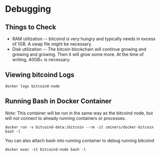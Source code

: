 # Debugging

## Things to Check

* RAM utilization -- bitcoind is very hungry and typically needs in excess of 1GB. A swap file might be necessary.
* Disk utilization -- The bitcoin blockchain will continue growing and growing and growing. Then it will grow some more. At the time of writing, 40GB+ is necessary.

## Viewing bitcoind Logs

```
docker logs bitcoind-node
```

## Running Bash in Docker Container

*Note:* This container will be run in the same way as the bitcoind node, but will not connect to already running containers or processes.

```
docker run -v bitcoind-data:/bitcoin --rm -it cminers/docker-bitcoin bash -l
```

You can also attach bash into running container to debug running bitcoind

```
docker exec -it bitcoind-node bash -l
```
